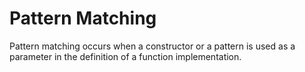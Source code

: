 # Pattern Matching

Pattern matching occurs when a constructor or a pattern is used as a parameter in the definition of a function implementation.




